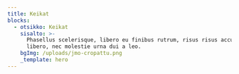 ```yaml
---
title: Keikat
blocks:
  - otsikko: Keikat
    sisalto: >-
      Phasellus scelerisque, libero eu finibus rutrum, risus risus accumsan
      libero, nec molestie urna dui a leo.
    bgImg: /uploads/jmo-cropattu.png
    _template: hero
---
```



